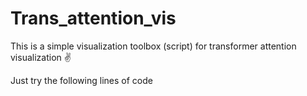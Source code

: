 # Trans_attention_vis
This is a simple visualization toolbox (script) for transformer attention visualization ✌

Just try the following lines of code
```python






```
